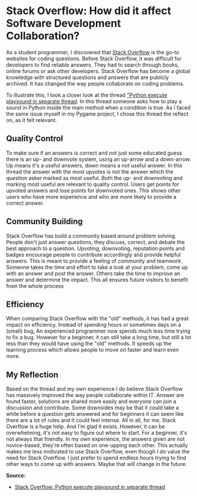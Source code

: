 # Stack Overflow: How did it affect Software Development Collaboration?

As a student programmer, I discovered that [Stack Overflow](https://stackoverflow.com/questions) is the go-to websites for coding questions. Before Stack Overflow, it was difficult for developers to find reliable answers. They had to search through books, online forums or ask other developers. Stack Overflow has become a global knowledge with structured questions and answers that are publicly archived. It has changed the way people collaborate on coding problems. 

To illustrate this, I took a closer look at the thread ["Python execute playsound in separate thread](https://stackoverflow.com/questions/53246933/python-execute-playsound-in-separate-thread). In this thread someone asks how to play a sound in Python inside the main method when a condition is true. As I faced the same issue myself in my Pygame project, I chose this thread the reflect on, as it felt relevant. 

## Quality Control
To make sure if an answers is correct and not just some educated guess there is an up- and downvote system, using an up-arrow and a down-arrow. Up means it's a useful answers, down means a not useful answer. 
In this thread the answer with the most upvotes is not the answer which the question asker marked as most useful. Both the up- and downvoting and marking most useful are relevant to quality control. 
Users get points for upvoted answers and lose points for downvoted ones. This shows other users who have more experience and who are more likely to provide a correct answer.

## Community Building
Stack Overflow has build a community based around problem solving. People don't just answer questions, they discuss, correct, and debate the best approach to a question. Upvoting, downvoting, reputation points and badges encourage people to contribute accordingly and provide helpful answers. This is meant to provide a feeling of community and teamwork. Someone takes the time and effort to take a look at your problem, come up with an answer and post the answer. Others take the time to improve an answer and determine the impact. This all ensures future visitors to benefit from the whole process

## Efficiency
When comparing Stack Overflow with the "old" methods, it has had a great impact on efficiency. Instead of spending hours or sometimes days on a (small) bug, An experienced programmer now spends much less time trying to fix a bug. However for a beginner, it can still take a long time, but still a lot less than they would have using the "old" methods. It speeds up the learning process which allows people to move on faster and learn even more. 

## My Reflection
Based on the thread and my own experience I do believe Stack Overflow has massively improved the way people collaborate within IT. Answer are found faster, solutions are shared more easily and everyone can join a discussion and contribute. 
Some downsides may be that it could take a while before a question gets answered and for beginners it can seem like there are a lot of rules and it could feel intense. 
All in all, for me, Stack Overflow is a huge help. And I'm glad it exists. However, it can be overwhelming, it's not easy to figure out where to start. For a beginner, it's not always that friendly. In my own experience, the answers given are not novice-based, they're often based on one-upping each other. This actually makes me less motivated to use Stack Overflow, even though I do value the need for Stack Overflow. I just prefer to spend endless hours trying to find other ways to come up with answers. Maybe that will change in the future. 

**Source:**
- [Stack Overflow: Python execute playsound in separate thread](https://stackoverflow.com/questions/53246933/python-execute-playsound-in-separate-thread)